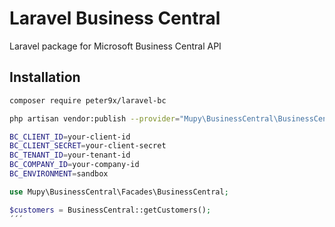 # Laravel Business Central

Laravel package for Microsoft Business Central API

## Installation

```bash
composer require peter9x/laravel-bc
```

```bash
php artisan vendor:publish --provider="Mupy\BusinessCentral\BusinessCentralServiceProvider" --tag=config
```

```bash
BC_CLIENT_ID=your-client-id
BC_CLIENT_SECRET=your-client-secret
BC_TENANT_ID=your-tenant-id
BC_COMPANY_ID=your-company-id
BC_ENVIRONMENT=sandbox
```

```php
use Mupy\BusinessCentral\Facades\BusinessCentral;

$customers = BusinessCentral::getCustomers();
´´´
```
